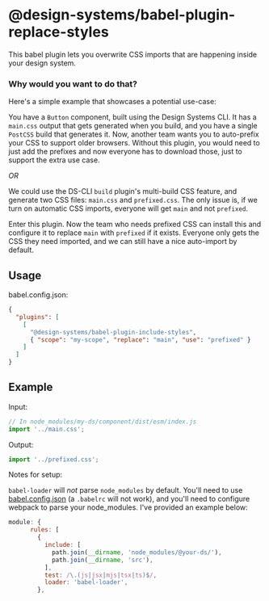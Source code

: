 # @design-systems/babel-plugin-replace-styles

This babel plugin lets you overwrite CSS imports that are happening inside your design system.

### Why would you want to do that?

Here's a simple example that showcases a potential use-case:

You have a `Button` component, built using the Design Systems CLI. It has a `main.css` output that gets generated when you build,
and you have a single `PostCSS` build that generates it. Now, another team wants you to auto-prefix your CSS to support older browsers.
Without this plugin, you would need to just add the prefixes and now everyone has to download those, just to support the extra use case.

_OR_

We could use the DS-CLI `build` plugin's multi-build CSS feature, and generate two CSS files: `main.css` and `prefixed.css`.
The only issue is, if we turn on automatic CSS imports, everyone will get `main` and not `prefixed`.

Enter this plugin. Now the team who needs prefixed CSS can install this and configure it to replace `main` with `prefixed` if it exists.
Everyone only gets the CSS they need imported, and we can still have a nice auto-import by default.

## Usage

babel.config.json:

```json
{
  "plugins": [
    [
      "@design-systems/babel-plugin-include-styles",
      { "scope": "my-scope", "replace": "main", "use": "prefixed" }
    ]
  ]
}
```

## Example

Input:

```js
// In node_modules/my-ds/component/dist/esm/index.js
import '../main.css';
```

Output:

```js
import '../prefixed.css';
```

Notes for setup:

`babel-loader` will _not_ parse `node_modules` by default. You'll need to use [babel.config.json](https://babeljs.io/docs/en/configuration#babelconfigjs) (a `.babelrc` will not work), and you'll need to configure webpack to parse your node_modules. I've provided an example below:

```js
module: {
      rules: [
        {
          include: [
            path.join(__dirname, 'node_modules/@your-ds/'),
            path.join(__dirname, 'src'),
          ],
          test: /\.(js|jsx|mjs|tsx|ts)$/,
          loader: 'babel-loader',
        },
```
